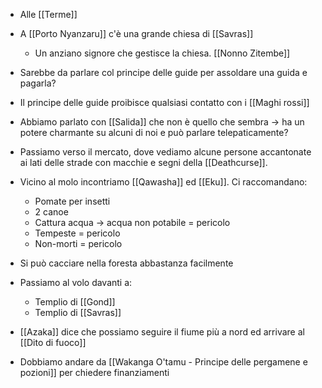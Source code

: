 - Alle [[Terme]]
- A [[Porto Nyanzaru]] c'è una grande chiesa di [[Savras]]
	- Un anziano signore che gestisce la chiesa. [[Nonno Zitembe]]
- Sarebbe da parlare col principe delle guide per assoldare una guida e pagarla?
- Il principe delle guide proibisce qualsiasi contatto con i [[Maghi rossi]]
- Abbiamo parlato con [[Salida]] che non è quello che sembra -> ha un potere charmante su alcuni di noi e può parlare telepaticamente?
- Passiamo verso il mercato, dove vediamo alcune persone accantonate ai lati delle strade con macchie e segni della [[Deathcurse]].
- Vicino al molo incontriamo [[Qawasha]] ed [[Eku]]. Ci raccomandano:
	- Pomate per insetti
	- 2 canoe
	- Cattura acqua -> acqua non potabile = pericolo
	- Tempeste = pericolo
	- Non-morti = pericolo

- Si può cacciare nella foresta abbastanza facilmente

- Passiamo al volo davanti a:
	- Templio di [[Gond]]
	- Templio di [[Savras]]
- [[Azaka]] dice che possiamo seguire il fiume più a nord ed arrivare al [[Dito di fuoco]]
- Dobbiamo andare da [[Wakanga O'tamu - Principe delle pergamene e pozioni]] per chiedere finanziamenti